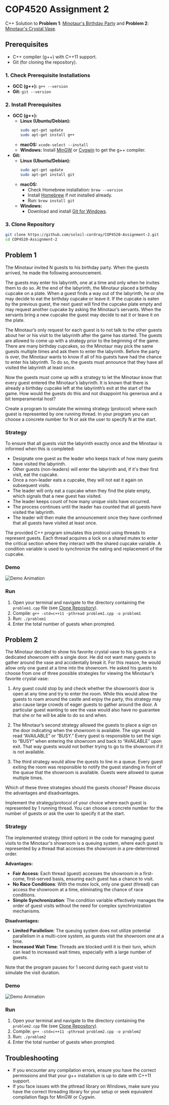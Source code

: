 # COP4520 Assignment 2

C++ Solution to **Problem 1**: [Minotaur's Birthday Party](https://github.com/soleil-cordray/COP4520-Assignment-2/blob/main/problem1.cpp) and **Problem 2**: [Minotaur's Crystal Vase](https://github.com/soleil-cordray/COP4520-Assignment-2/blob/main/problem2.cpp).

## Prerequisites

-   C++ compiler (g++) with C++11 support.
-   Git (for cloning the repository).

### 1. Check Prerequisite Installations

-   **GCC (g++):** `g++ --version`
-   **Git:** `git --version`

### 2. Install Prerequisites

-   **GCC (g++):**
    -   **Linux (Ubuntu/Debian):**
        ```sh
        sudo apt-get update
        sudo apt-get install g++
    -   **macOS:** `xcode-select --install`
    -   **Windows:** Install [MinGW](https://www.mingw-w64.org/) or [Cygwin](https://cygwin.com/) to get the g++ compiler.
-   **Git:**
    -   **Linux (Ubuntu/Debian):**
        ```sh
        sudo apt-get update
        sudo apt-get install git
    -   **macOS:**
        - Check Homebrew installation: `brew --version`
        - Install [Homebrew](https://brew.sh/) if not installed already.
        - Run: `brew install git`
    -   **Windows:**
        - Download and install [Git for Windows](https://gitforwindows.org/).

### 3. Clone Repository
```sh
git clone https://github.com/soleil-cordray/COP4520-Assignment-2.git
cd COP4520-Assignment-2
```

## Problem 1

The Minotaur invited N guests to his birthday party. When the guests arrived, he made the following announcement.

The guests may enter his labyrinth, one at a time and only when he invites them to do
so. At the end of the labyrinth, the Minotaur placed a birthday cupcake on a plate. When
a guest finds a way out of the labyrinth, he or she may decide to eat the birthday
cupcake or leave it. If the cupcake is eaten by the previous guest, the next guest will find
the cupcake plate empty and may request another cupcake by asking the Minotaur’s
servants. When the servants bring a new cupcake the guest may decide to eat it or leave
it on the plate.

The Minotaur’s only request for each guest is to not talk to the other guests about her or
his visit to the labyrinth after the game has started. The guests are allowed to come up
with a strategy prior to the beginning of the game. There are many birthday cupcakes, so
the Minotaur may pick the same guests multiple times and ask them to enter the
labyrinth. Before the party is over, the Minotaur wants to know if all of his guests have
had the chance to enter his labyrinth. To do so, the guests must announce that they have
all visited the labyrinth at least once.

Now the guests must come up with a strategy to let the Minotaur know that every guest
entered the Minotaur’s labyrinth. It is known that there is already a birthday cupcake left
at the labyrinth’s exit at the start of the game. How would the guests do this and not
disappoint his generous and a bit temperamental host?

Create a program to simulate the winning strategy (protocol) where each guest is
represented by one running thread. In your program you can choose a concrete number
for N or ask the user to specify N at the start.

### Strategy

To ensure that all guests visit the labyrinth exactly once and the Minotaur is informed when this is completed:

- Designate one guest as the leader who keeps track of how many guests have visited the labyrinth.
- Other guests (non-leaders) will enter the labyrinth and, if it's their first visit, eat the cupcake.
- Once a non-leader eats a cupcake, they will not eat it again on subsequent visits.
- The leader will only eat a cupcake when they find the plate empty, which signals that a new guest has visited.
- The leader keeps count of how many unique visits have occurred.
- The process continues until the leader has counted that all guests have visited the labyrinth.
- The leader will then make the announcement once they have confirmed that all guests have visited at least once.

The provided C++ program simulates this protocol using threads to represent guests. Each thread acquires a lock on a shared mutex to enter the critical section where they interact with the shared cupcake variable. A condition variable is used to synchronize the eating and replacement of the cupcake.

### Demo

![Demo Animation](demo/problem1-demo.gif)

### Run

1. Open your terminal and navigate to the directory containing the `problem1.cpp` file (see [Clone Repository](#3-clone-repository)).
2. Compile: `g++ -std=c++11 -pthread problem1.cpp -o problem1`
3. Run: `./problem1`
4. Enter the total number of guests when prompted.

## Problem 2

The Minotaur decided to show his favorite crystal vase to his guests in a dedicated
showroom with a single door. He did not want many guests to gather around the vase
and accidentally break it. For this reason, he would allow only one guest at a time into
the showroom. He asked his guests to choose from one of three possible strategies for
viewing the Minotaur’s favorite crystal vase:

1) Any guest could stop by and check whether the showroom’s door is open at any time
and try to enter the room. While this would allow the guests to roam around the castle
and enjoy the party, this strategy may also cause large crowds of eager guests to gather
around the door. A particular guest wanting to see the vase would also have no
guarantee that she or he will be able to do so and when.

2) The Minotaur’s second strategy allowed the guests to place a sign on the door
indicating when the showroom is available. The sign would read “AVAILABLE” or
“BUSY.” Every guest is responsible to set the sign to “BUSY” when entering the
showroom and back to “AVAILABLE” upon exit. That way guests would not bother trying
to go to the showroom if it is not available.

3) The third strategy would allow the quests to line in a queue. Every guest exiting the
room was responsible to notify the guest standing in front of the queue that the
showroom is available. Guests were allowed to queue multiple times.

Which of these three strategies should the guests choose? Please discuss the advantages
and disadvantages.

Implement the strategy/protocol of your choice where each guest is represented by 1
running thread. You can choose a concrete number for the number of guests or ask the
user to specify it at the start.

### Strategy

The implemented strategy (third option) in the code for managing guest visits to the Minotaur's showroom is a queuing system, where each guest is represented by a thread that accesses the showroom in a pre-determined order.

**Advantages:**

- **Fair Access**: Each thread (guest) accesses the showroom in a first-come, first-served basis, ensuring each guest has a chance to visit.
- **No Race Conditions**: With the mutex lock, only one guest (thread) can access the showroom at a time, eliminating the chance of race conditions.
- **Simple Synchronization**: The condition variable effectively manages the order of guest visits without the need for complex synchronization mechanisms.

**Disadvantages:**

- **Limited Parallelism**: The queuing system does not utilize potential parallelism in a multi-core system, as guests visit the showroom one at a time.
- **Increased Wait Time**: Threads are blocked until it is their turn, which can lead to increased wait times, especially with a large number of guests.

Note that the program pauses for 1 second during each guest visit to simulate the visit duration.

### Demo 

![Demo Animation](demo/problem2-demo.gif)

### Run

1. Open your terminal and navigate to the directory containing the `problem2.cpp` file (see [Clone Repository](#3-clone-repository)).
2. Compile: `g++ -std=c++11 -pthread problem2.cpp -o problem2`
3. Run: `./problem2`
4. Enter the total number of guests when prompted.

## Troubleshooting

- If you encounter any compilation errors, ensure you have the correct permissions and that your g++ installation is up to date with C++11 support.
- If you face issues with the pthread library on Windows, make sure you have the correct threading library for your setup or seek equivalent compilation flags for MinGW or Cygwin.
